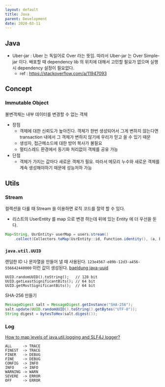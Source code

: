 ```yaml
---
layout: default
title: Java
parent: Development
date: 2020-03-11
---
```


## Java

- Uber-jar : Uber 는 독일어로 Over 라는 뜻임. 따라서 Uber-jar 는 Over Simple-jar 이다. 배포할 때 dependency lib 의 위치에 대해서 고민할 필요가 없으며 실행시 dependency 설정이 필요없다.
  - ref : https://stackoverflow.com/a/11947093

## Concept

### Immutable Object

불변객체는 내부 데이터를 변경할 수 없는 객체

- 장점
  - 객체에 대한 신뢰도가 높아진다. 객체가 한번 생성되어서 그게 변하지 않는다면 transaction 내에서 그 객체가 변하지 않기에 우리가 믿고 쓸 수 있기 때문
  - 생성자, 접근메소드에 대한 방어 복사가 불필요
  - 멀티스레드 환경에서 동기화 처리없이 객체를 공유 가능
- 단점
  - 객체가 가지는 값마다 새로운 객체가 필요. 따라서 메모리 누수와 새로운 객체를 계속 생성해야하기 때문에 성능저하 가능

## Utils

### Stream

컬렉션을 다룰 때 Stream 을 이용하면 로직 코드를 절약 할 수 있다.

- 리스트의 UserEntity 를 map 으로 변경 하는데 뒤에 있는 Entity 에 더 우선을 둔다.

```java
Map<String, UsrEntity> userMap = users.stream()
    .collect(Collectors.toMap(UsrEntity::id, Function.identity(), (a, b) -> b));
```

### `java.util.UUID`

랜덤한 ID 나 문자열을 만들어 낼 때 사용된다. `123e4567-e89b-12d3-a456-556642440000` 이런 값이 생성된다.
[baeldung java-uuid](https://www.baeldung.com/java-uuid)

    UUID.randomUUID().toString();   // 128 bit
    UUID.getLeastSignificantBits(); // 64 bit
    UUID.getMostSignificantBits();  // 64 bit

SHA-256 만들기

```java
MessageDigest salt = MessageDigest.getInstance("SHA-256");
salt.update(UUID.randomUUID().toString().getBytes("UTF-8"));
String digest = bytesToHex(salt.digest());
```

### Log

[How to map levels of java.util.logging and SLF4J logger?](https://stackoverflow.com/a/20807571)

    ALL     -> TRACE
    FINEST  -> TRACE
    FINER   -> DEBUG
    FINE    -> DEBUG
    CONFIG  -> INFO
    INFO    -> INFO
    WARNING -> WARN
    SEVERE  -> ERROR
    OFF     -> ERROR
